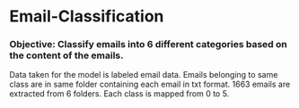 # Email-Classification
### Objective: Classify emails into 6 different categories based on the content of the emails.
Data taken for the model is labeled email data. Emails belonging to same class are in same folder containing each email in txt format. 1663 emails are extracted from 6 folders. Each class is mapped from 0 to 5.
